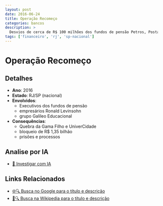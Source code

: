 ```yaml
---
layout: post
date: 2016-06-24
title: Operação Recomeço
categories: bancos
description: > 
  Desvios de cerca de R$ 100 milhões dos fundos de pensão Petros, Postalis, etc., usados para financiar a Galileo e afetar universidades.
tags: ['financeiro', 'rj', 'sp-nacional']
---
```


# Operação Recomeço

## Detalhes
- **Ano**: 2016
- **Estado**: RJ/SP (nacional)
- **Envolvidos**:
  - Executivos dos fundos de pensão
  - empresários Ronald Levinsohn
  - grupo Galileo Educacional
- **Consequências**:
  - Quebra da Gama Filho e UniverCidade
  - bloqueio de R$ 1,35 bilhão
  - prisões e processos

## Analise por IA
- [🤖 Investigar com IA](https://www.perplexity.ai/search?q=%22esc%C3%A2ndalo%20financeiro%20Brasil%22%20Opera%C3%A7%C3%A3o%20Recome%C3%A7o%20Desvios%20de%20cerca%20de%20R%24%20100%20milh%C3%B5es%20dos%20fundos%20de%20pens%C3%A3o%20Petros%2C%20Postalis%2C%20etc.%2C%20usados%20para%20financiar%20a%20Galileo%20e%20afetar%20universidades.%20RJ/SP%20%28nacional%29%202016)

## Links Relacionados
- [🌐🔍 Busca no Google para o título e descrição](https://www.google.com/search?q=%22esc%C3%A2ndalo%20financeiro%20Brasil%22%20Opera%C3%A7%C3%A3o%20Recome%C3%A7o%20Desvios%20de%20cerca%20de%20R%24%20100%20milh%C3%B5es%20dos%20fundos%20de%20pens%C3%A3o%20Petros%2C%20Postalis%2C%20etc.%2C%20usados%20para%20financiar%20a%20Galileo%20e%20afetar%20universidades.%20RJ/SP%20%28nacional%29%202016)
- [📖🔍 Busca na Wikipedia para o título e descrição](https://pt.wikipedia.org/w/index.php?search=%22esc%C3%A2ndalo%20financeiro%20Brasil%22%20Opera%C3%A7%C3%A3o%20Recome%C3%A7o%20Desvios%20de%20cerca%20de%20R%24%20100%20milh%C3%B5es%20dos%20fundos%20de%20pens%C3%A3o%20Petros%2C%20Postalis%2C%20etc.%2C%20usados%20para%20financiar%20a%20Galileo%20e%20afetar%20universidades.%20RJ/SP%20%28nacional%29%202016)

